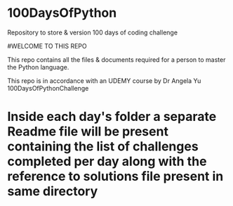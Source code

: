 # 100DaysOfPython
Repository to store &amp; version 100 days of coding challenge

#WELCOME TO THIS REPO

This repo contains all the files & documents required for a person to master the Python language.

This repo is in accordance with an UDEMY course by Dr Angela Yu 100DaysOfPythonChallenge



# Inside each day's folder a separate Readme file will be present containing the list of challenges completed per day along with the reference to solutions file present in same directory

